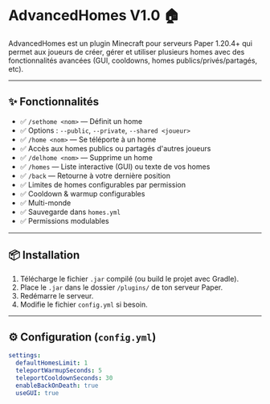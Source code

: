 # AdvancedHomes V1.0 🏠

AdvancedHomes est un plugin Minecraft pour serveurs Paper 1.20.4+ qui permet aux joueurs de créer, gérer et utiliser plusieurs homes avec des fonctionnalités avancées (GUI, cooldowns, homes publics/privés/partagés, etc).

---

## ✨ Fonctionnalités

- ✅ `/sethome <nom>` — Définit un home
- ✅ Options : `--public`, `--private`, `--shared <joueur>`
- ✅ `/home <nom>` — Se téléporte à un home
- ✅ Accès aux homes publics ou partagés d'autres joueurs
- ✅ `/delhome <nom>` — Supprime un home
- ✅ `/homes` — Liste interactive (GUI) ou texte de vos homes
- ✅ `/back` — Retourne à votre dernière position
- ✅ Limites de homes configurables par permission
- ✅ Cooldown & warmup configurables
- ✅ Multi-monde
- ✅ Sauvegarde dans `homes.yml`
- ✅ Permissions modulables

---

## 📦 Installation

1. Télécharge le fichier `.jar` compilé (ou build le projet avec Gradle).
2. Place le `.jar` dans le dossier `/plugins/` de ton serveur Paper.
3. Redémarre le serveur.
4. Modifie le fichier `config.yml` si besoin.

---

## ⚙️ Configuration (`config.yml`)

```yaml
settings:
  defaultHomesLimit: 1
  teleportWarmupSeconds: 5
  teleportCooldownSeconds: 30
  enableBackOnDeath: true
  useGUI: true
